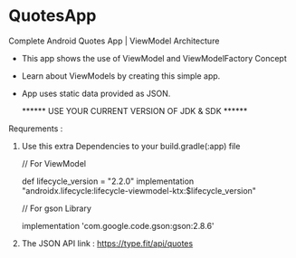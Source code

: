 # QuotesApp
Complete Android Quotes App | ViewModel Architecture

* This app shows the use of ViewModel and ViewModelFactory Concept
* Learn about ViewModels by creating this simple app.
* App uses static data provided as JSON.

    ****** USE YOUR CURRENT VERSION OF JDK & SDK ******

Requrements : 

1. Use this extra Dependencies to your build.gradle(:app) file 
  
   // For ViewModel
   
    def lifecycle_version = "2.2.0"
    implementation "androidx.lifecycle:lifecycle-viewmodel-ktx:$lifecycle_version"

    // For gson Library
    
    implementation 'com.google.code.gson:gson:2.8.6'
    
    
 
2. The JSON API link : https://type.fit/api/quotes
  
